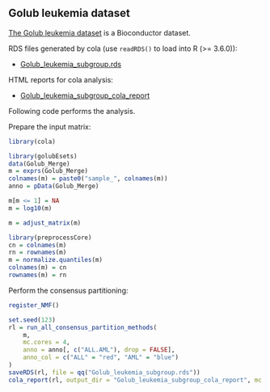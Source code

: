  
## Golub leukemia dataset

[The Golub leukemia dataset](https://bioconductor.org/packages/release/data/experiment/html/golubEsets.html) is a Bioconductor dataset.

RDS files generated by cola (use `readRDS()` to load into R (>= 3.6.0)):

- [Golub_leukemia_subgroup.rds](https://jokergoo.github.io/cola_examples/Golub_leukemia/Golub_leukemia_subgroup.rds)

HTML reports for cola analysis:

- [Golub_leukemia_subgroup_cola_report](https://jokergoo.github.io/cola_examples/Golub_leukemia/Golub_leukemia_subgroup_cola_report/cola_report.html)

Following code performs the analysis.

Prepare the input matrix:

```r
library(cola)

library(golubEsets)
data(Golub_Merge)
m = exprs(Golub_Merge)
colnames(m) = paste0("sample_", colnames(m))
anno = pData(Golub_Merge)

m[m <= 1] = NA
m = log10(m)

m = adjust_matrix(m)

library(preprocessCore)
cn = colnames(m)
rn = rownames(m)
m = normalize.quantiles(m)
colnames(m) = cn
rownames(m) = rn
```

Perform the consensus partitioning:

```r
register_NMF()

set.seed(123)
rl = run_all_consensus_partition_methods(
    m,
    mc.cores = 4, 
    anno = anno[, c("ALL.AML"), drop = FALSE],
    anno_col = c("ALL" = "red", "AML" = "blue")
)
saveRDS(rl, file = qq("Golub_leukemia_subgroup.rds"))
cola_report(rl, output_dir = "Golub_leukemia_subgroup_cola_report", mc.cores = 4)
```
